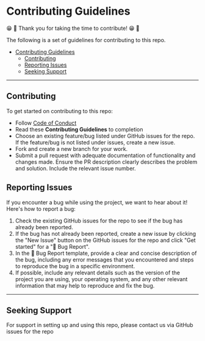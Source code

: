 # Contributing Guidelines

😁 🎉 Thank you for taking the time to contribute! 😁 🎉

The following is a set of guidelines for contributing to this repo.

- [Contributing Guidelines](#contributing-guidelines)
  - [Contributing](#contributing)
  - [Reporting Issues](#reporting-issues)
  - [Seeking Support](#seeking-support)

---

## Contributing

To get started on contributing to this repo:

- Follow [Code of Conduct](https://www.contributor-covenant.org/version/2/1/code_of_conduct/)
- Read these **Contributing Guidelines** to completion
- Choose an existing feature/bug listed under GitHub issues for the repo. If the feature/bug is not listed under issues,
  create a new issue.
- Fork and create a new branch for your work.
- Submit a pull request with adequate documentation of functionality and changes made. Ensure the PR description clearly
describes the problem and solution. Include the relevant issue number.

## Reporting Issues

If you encounter a bug while using the project, we want to hear about it! Here's how to report a bug:

  1. Check the existing GitHub issues for the repo to see if the bug has already been reported.
  2. If the bug has not already been reported, create a new issue by clicking the "New Issue" button on the GitHub
     issues for the repo and click "Get started" for a "🐞 Bug Report".
  3. In the 🐞 Bug Report template, provide a clear and concise description of the bug, including any error messages
   that you encountered and steps to reproduce the bug in a specific environment.
  4. If possible, include any relevant details such as the version of the project you are using, your operating system,
   and any other relevant information that may help to reproduce and fix the bug.

---

## Seeking Support

For support in setting up and using this repo, please contact us via GitHub issues for the repo

